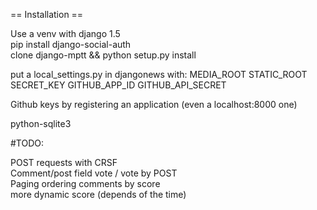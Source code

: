 == Installation ==

Use a venv with django 1.5  
pip install django-social-auth  
clone django-mptt && python setup.py install  

put a local_settings.py in djangonews  with:
MEDIA_ROOT 
STATIC_ROOT
SECRET_KEY
GITHUB_APP_ID
GITHUB_API_SECRET

Github keys by registering an application (even a localhost:8000 one)

python-sqlite3  

#TODO: 

POST requests with CRSF  
Comment/post field vote / vote by POST  
Paging
ordering comments by score  
more dynamic score (depends of the time)    